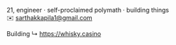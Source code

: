 21, engineer · self-proclaimed polymath · building things  
✉️ sarthakkapila1@gmail.com

Building
↳ https://whisky.casino
